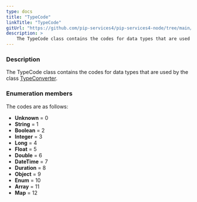 ```yaml
---
type: docs
title: "TypeCode"
linkTitle: "TypeCode"
gitUrl: "https://github.com/pip-services4/pip-services4-node/tree/main/pip-services4-commons-node"
description: > 
    The TypeCode class contains the codes for data types that are used by the class [TypeConverter](../type_converter).
---
```


### Description
 
The TypeCode class contains the codes for data types that are used by the class [TypeConverter](../type_converter). 

### Enumeration members

The codes are as follows:

- **Unknown** = 0
- **String** = 1
- **Boolean** = 2
- **Integer** = 3
- **Long** = 4
- **Float** = 5
- **Double** = 6
- **DateTime** = 7
- **Duration** = 8
- **Object** = 9
- **Enum** = 10
- **Array** = 11
- **Map** = 12
